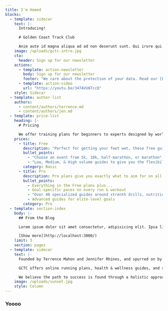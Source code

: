 ```yaml
---
title: I'm Homed
blocks:
  - template: sidecar
    text: |-
      Introducing!

      # Golden Coast Track Club

      Anim aute id magna aliqua ad ad non deserunt sunt. Qui irure qui lorem cupidatat commodo. Elit sunt amet fugiat veniam occaecat fugiat aliqua ad ad non deserunt sunt
    image: /uploads/gctc-intro.jpg
    cta:
      header: Sign up for our newsletter
    actions:
      - template: action-newsletter
        body: Sign up for our newsletter
        footer: "We care about the protection of your data. Read our [Privacy Policy](http://localhost:3002/templates/home#)."
      - template: action-video
        url: "https://youtu.be/347AVU6TccQ"
    style: Sidecar
  - template: author-list
    authors:
      - content/authors/terrence.md
      - content/authors/jen.md
  - template: price-list
    heading: |-
      # Pricing

      We offer training plans for beginners to experts designed by world-class coaches and athletes.
    prices:
      - title: Free
        description: "Perfect for getting your feet wet, these free guides will give keep your training balanced and ensure your progress steadily."
        bullet_points:
          - "Choose an event from 5k, 10k, half-marathon, or marathon"
          - "Low, Medium, & High volume guides to give you the flexibility you need"
        category: Basic
      - title: Pro
        description: Pro plans give you exactly what to aim for on all runs and workouts with paces based on your target goal time.
        bullet_points:
          - Everything in the Free plans plus...
          - Goal-specific paces on every run & workout
          - "Over 40 specialized guides around strenth drills, nutrition and mindfulness tips"
          - Advanced guides for elite-level goals
        category: Pro
  - template: section-index
    body: |-
      ## From the Blog

      Lorem ipsum dolor sit amet consectetur, adipisicing elit. Ipsa libero labore natus atque, ducimus sed.

      [Show more](http://localhost:3000/)
    limit: 3
    section: pages
  - template: sidecar
    text: |-
      Founded by Terrence Mahon and Jennifer Rhines, and spurred on by our team of professional runners, Golden Coast Track Club is about teaching athletes the fundamentals of sport and life. As the name suggests we are located on the California Coast in San Diego, but no one is limited from joining our athletic community.

      GCTC offers online running plans, health & wellness guides, and strength programs so people all over the world have the opportunity to get involved. These programs range from fundamental to highly individualized, with access to information provided by world class coaches and athletes.

      We believe the path to success is found through a holistic approach to training and a strong sense of community. This culture is what fuels GCTC, and helps our runners to stay committed to their athletic endeavors. By joining our team you are taking the first step in breaking down barriers and achieving your goals.
    image: /uploads/sunset.jpg
    style: Column
---
```


### Yoooo
